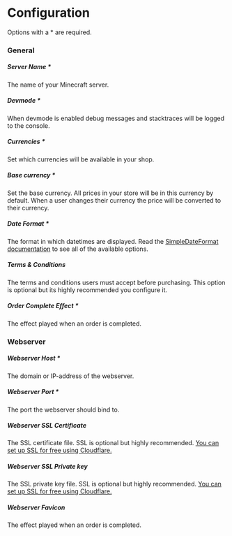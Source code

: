 # Configuration
Options with a * are required.

### General
##### Server Name *
The name of your Minecraft server.

##### Devmode *
When devmode is enabled debug messages and stacktraces will be logged to the console.

##### Currencies *
Set which currencies will be available in your shop.

##### Base currency *
Set the base currency. All prices in your store will be in this currency by default. When a user changes their currency the price will be converted to their currency.

##### Date Format *
The format in which datetimes are displayed. Read the [SimpleDateFormat documentation](https://docs.oracle.com/javase/7/docs/api/java/text/SimpleDateFormat.html) to see all of the available options.

##### Terms & Conditions
The terms and conditions users must accept before purchasing. This option is optional but its highly recommended you configure it.

##### Order Complete Effect *
The effect played when an order is completed.

### Webserver
##### Webserver Host *
The domain or IP-address of the webserver.

##### Webserver Port *
The port the webserver should bind to.

##### Webserver SSL Certificate
The SSL certificate file. SSL is optional but highly recommended. [You can set up SSL for free using Cloudflare.](setup/SSL_WITH_CLOUDFLARE.md)

##### Webserver SSL Private key
The SSL private key file. SSL is optional but highly recommended. [You can set up SSL for free using Cloudflare.](setup/SSL_WITH_CLOUDFLARE.md)

##### Webserver Favicon
The effect played when an order is completed.
